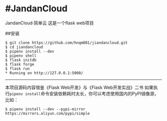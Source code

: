 #JandanCloud
======
JandanCloud·简单云
这是一个flask web项目

##安装
```
$ git clone https://github.com/hnqm001/jiandancloud.git
$ cd jiandancloud
$ pipenv install --dev
$ pipenv shell
$ flask initdb
$ flask forge
$ flask run
* Running on http://127.0.0.1:5000/
```
--------------------------------------------
本项目源码内容借鉴《Flask Web开发》与《Flask Web开发实战》二书
如果执行`pipenv install`命令安装依赖耗时太长，你可以考虑使用国内的PyPI镜像源，比如：
```
$ pipenv install --dev --pypi-mirror https://mirrors.aliyun.com/pypi/simple
```
